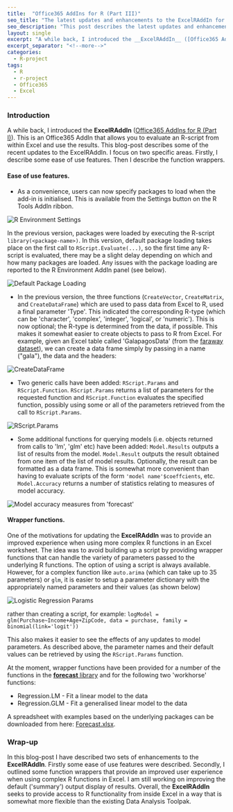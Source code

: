 ```yaml
---
title:  "Office365 AddIns for R (Part III)"
seo_title: "The latest updates and enhancements to the ExcelRAddIn for Office365"
seo_description: "This post describes the latest updates and enhancements to the ExcelRAddIn. "
layout: single
excerpt: "A while back, I introduced the __ExcelRAddIn__ ([Office365 AddIns for R (Part I)](https://adam-gladstone.github.io/Office365AddIns-for-R-part-I/)). This is an Office365 AddIn that allows you to evaluate an R-script from within Excel and use the results. This blog-post describes some of the recent updates to the ExcelRAddIn. "
excerpt_separator: "<!--more-->"
categories: 
  - R-project 
tags:
  - R 
  - r-project 
  - Office365 
  - Excel 
---
```


### Introduction
A while back, I introduced the __ExcelRAddIn__ ([Office365 AddIns for R (Part I)](https://adam-gladstone.github.io/Office365AddIns-for-R-part-I/)). This is an Office365 AddIn that allows you to evaluate an R-script from within Excel and use the results. This blog-post describes some of the recent updates to the ExcelRAddIn. I focus on two specific areas. Firstly, I describe some ease of use features. Then I describe the function wrappers.

#### Ease of use features.
* As a convenience, users can now specify packages to load when the add-in is initialised. This is available from the Settings button on the R Tools AddIn ribbon.

![R Environment Settings](https://adam-gladstone.github.io/assets/images/r-environment-settings.png)

In the previous version, packages were loaded by executing the R-script `library(<package-name>)`. In this version, default package loading takes place on the first call to `RScript.Evaluate(...)`, so the first time any R-script is evaluated, there may be a slight delay depending on which and how many packages are loaded. Any issues with the package loading are reported to the R Environment AddIn panel (see below). 

![Default Package Loading](https://adam-gladstone.github.io/assets/images/default-package-loading.png)

* In the previous version, the three functions (`CreateVector`, `CreateMatrix`, and `CreateDataFrame`) which are used to pass data from Excel to R, used a final parameter 'Type'. This indicated the corresponding R-type (which can be 'character', 'complex', 'integer', 'logical', or 'numeric'). This is now optional; the R-type is determined from the data, if possible. This makes it somewhat easier to create objects to pass to R from Excel. For example, given an Excel table called 'GalapagosData' (from the [faraway dataset](https://rdrr.io/cran/faraway/)), we can create a data frame simply by passing in a name ("gala"), the data and the headers:

![CreateDataFrame](https://adam-gladstone.github.io/assets/images/create-data-frame.png)

* Two generic calls have been added: `RScript.Params` and `RScript.Function`. `RScript.Params` returns a list of parameters for the requested function and `RScript.Function` evaluates the specified function, possibly using some or all of the parameters retrieved from the call to `RScript.Params`.

![RScript.Params](https://adam-gladstone.github.io/assets/images/rscript-params.png)

* Some additional functions for querying models (i.e. objects returned from calls to 'lm', 'glm' etc) have been added: 
	`Model.Results` outputs a list of results from the model. 
	`Model.Result` outputs the result obtained from one item of the list of model results. Optionally, the result can be formatted as a data frame. This is somewhat more convenient than having to evaluate scripts of the form `'model name'$coeffcients`, etc.
	`Model.Accuracy` returns a number of statistics relating to measures of model accuracy.

![Model accuracy measures from 'forecast'](https://adam-gladstone.github.io/assets/images/model-accuracy.png)

#### Wrapper functions.
One of the motivations for updating the __ExcelRAddIn__ was to provide an improved experience when using more complex R functions in an Excel worksheet. The idea was to avoid building up a script by providing wrapper functions that can handle the variety of parameters passed to the underlying R functions. The option of using a script is always available. However, for a complex function like `auto.arima` (which can take up to 35 parameters) or `glm`, it is easier to setup a parameter dictionary with the appropriately named parameters and their values (as shown below)

![Logistic Regression Params](https://adam-gladstone.github.io/assets/images/glm-params.png)

rather than creating a script, for example: `logModel = glm(Purchase~Income+Age+ZipCode, data = purchase, family = binomial(link='logit'))`

This also makes it easier to see the effects of any updates to model parameters. As described above, the parameter names and their default values can be retrieved by using the `RScript.Params` function.

At the moment, wrapper functions have been provided for a number of the functions in the [__forecast__ library](https://cran.r-project.org/web/packages/forecast/forecast.pdf) and for the following two 'workhorse' functions:
* Regression.LM		- Fit a linear model to the data
* Regression.GLM	- Fit a generalised linear model to the data

A spreadsheet with examples based on the underlying packages can be downloaded from here: [Forecast.xlsx](https://adam-gladstone.github.io/assets/images/Forecast.xlsx).

### Wrap-up
In this blog-post I have described two sets of enhancements to the __ExcelRAddIn__. Firstly some ease of use features were described. Secondly, I outlined some function wrappers that provide an improved user experience when using complex R functions in Excel. I am still working on improving the default ('summary') output display of results. Overall, the __ExcelRAddIn__ seeks to provide access to R functionality from inside Excel in a way that is somewhat more flexible than the existing Data Analysis Toolpak. 
